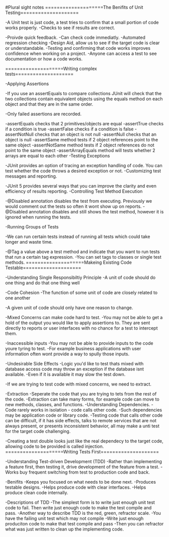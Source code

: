 #Plural sight notes
====================The Benifits of Unit Testing====================

-A Unit test is just code, a test tries to confirm that a small portion of code works properly. -Checks to see if results are correct.

-Proivde quick feedback. -Can check code immediatly. -Automated regression checking -Design Aid, allow us to see if the target code is clear or understandable. -Testing and confirming that code works improves confidence when working on a project. -Anyone can access a test to see documentation or how a code works.

====================Writing complex tests====================

-Applying Assertions

-If you use an assertEquals to compare collections JUnit will check that the two collections contain equivalent objects using the equals method on each object 
and that they are in the same order.

-Only failed assertions are recorded. 

-assertEquals checks that 2 primitives/objects are equal
-assertTrue checks if a condition is true
-assertFalse checks if a condition is false
-assertNotNull checks that an object is not null
-assertNull checks that an object is null
-assertSame method tests if 2 object references point to the same object
-assertNotSame method tests if 2 object references do not point to the same object
-assertArrayEquals method will tests whether 2 arrays are equal to each other
-Testing Exceptions

  -JUnit provides an option of tracing an exception handling of code. You can test whether the code throws a desired exception or not. 
-Customizing test messages and reporting.

-JUnit 5 provides several ways that you can improve the clarity and even efficiency of results reporting. 
-Controlling Test Method Execution

-@Disabled annotation disables the test from executing. Previously we would comment out the tests so often it wont show up on reports. -@Disabled annotation disables and still shows the test method, however it is ignored when running the tests.

-Running Groups of Tests

-We can run certain tests instead of running all tests which could take longer and waste time. 

-@Tag a value above a test method and indicate that you want to run tests that run a certain tag expression. 
-You can set tags to classes or single test methods. 
====================Makeing Existing Code Testable====================

-Understanding Single Responsibiltiy Principle -A unit of code should do one thing and do that one thing well

-Code Cohesion
  -The function of some unit of code are closely related to one another 
  
-A given unit of code should only have one reason to change. 

-Mixed Concerns can make code hard to test.
  -You may not be able to get a hold of the output you would like to apply assertions to. They are sent directly to 
    reports or user interfaces with no chance for a test to intercept them.

-Inaccessible inputs
  -You may not be able to provide inputs to the code youre tyring to test.
  -For example business applications with user information often wont provide a way to spully those inputs.
  
-Undesirable Side Effects
  -Logic you'd like to test thats mixed with database access code may throw an exception if the database isnt available. 
  -Even if it is available it may slow the test down. 
  
-If we are trying to test code with mixed concerns, we need to extract. 
 
 -Extraction
  -Seperate the code that you are trying to tets from the rest of the code. 
  -Extraction can take many forms, for example code can move to new methods, classes, and functions. 
-Understanding Dependencies. -Code rarely works in isolation - code calls other code. -Such dependencies may be application code or library code. -Testing code that calls other code can be difficult, if it has side effects, talks to remote services that are not always present, or presents inconsistent behavior, all may make a unti test for the target code challenging.

-Creating a test double looks just like the real dependecy to the target code, allowing code to be provided is called injection.  
====================Writing Tests First====================

-Understanding Test-driven Development (TDD) -Rather than implementing a feature first, then testing it, drive development of the feature from a test. -Works buy frequent switching from test to production code and back.

-Benifits -Keeps you focused on what needs to be done next. -Produces testable designs. -Helps produce code with clear interfaces. -Helps produce clean code internally.

-Descriptions of TDD -The simplest form is to write just enough unit test code to fail. Then write just enough code to make the test compile and pass. -Another way to describe TDD is the red, green, refractor scale. -You have the failing unit test which may not compile -Write just enough produciton code to make that test compile and pass -Then you can refractor what was just written to clean up the implementing code.
